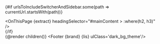<script>
  import '../app.pcss';
  import { page } from '$app/stores';
  import { Footer, MetaTag, OnThisPage, extract, Sidebar } from 'svelte-icon-webkit';
  import Nav from './utils/Nav.svelte';
  
  let { children } = $props()
  let currentUrl = $state($page.url.pathname);
  $effect(() => {
    currentUrl = $page.url.pathname;
  })
  const lis =[
    {name: 'Guide', href: '/guide/svelte-4/getting-started'},
    {name: 'Icons', href: '/icons'},
    {name: 'Icon sets', href: 'https://svelte-svg-icons.codewithshin.com/'},
  ]
  const brand = {
    name: 'codewithshin.com',
    href: 'https://codewithshin.com',
  }
  const urlsToIncludeSwitcherAndSidebar =['/guide/']
  const siteName = 'Svelte Supertiny'
  const twitterUrl = 'https://twitter.com/shinokada'
  const githubUrl = 'https://github.com/shinokada/svelte-awesome-icons'
</script>

<Nav {lis} {siteName} {twitterUrl} {githubUrl} urlsToIncludeSwitcher={urlsToIncludeSwitcherAndSidebar}/>
<div class="lg:flex">
  
  {#if urlsToIncludeSwitcherAndSidebar.some(path => currentUrl.startsWith(path))}
    <Sidebar />
    <div class="relative">
      <OnThisPage {extract} headingSelector="#mainContent > :where(h2, h3)" />
    </div>
  {/if}
    <div class="relative h-full w-full overflow-y-auto px-8">
      {@render children()}
      <Footer {brand} {lis} ulClass='dark_bg_theme'/>
    </div>
</div>

